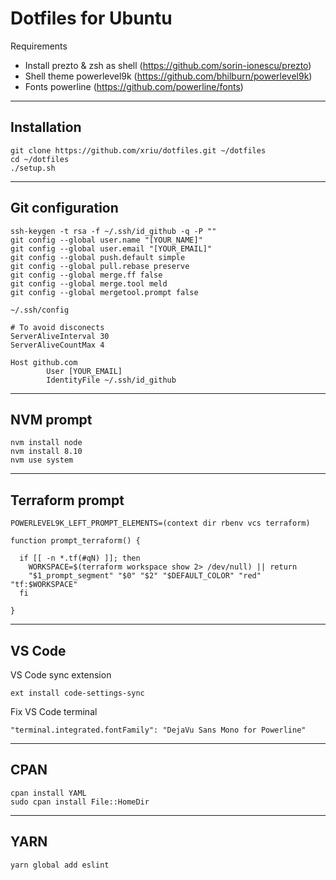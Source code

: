 # Dotfiles for Ubuntu

Requirements

- Install prezto & zsh as shell (https://github.com/sorin-ionescu/prezto)
- Shell theme powerlevel9k (https://github.com/bhilburn/powerlevel9k)
- Fonts powerline (https://github.com/powerline/fonts)

***

## Installation

```
git clone https://github.com/xriu/dotfiles.git ~/dotfiles
cd ~/dotfiles
./setup.sh
```

***

## Git configuration

```
ssh-keygen -t rsa -f ~/.ssh/id_github -q -P ""
git config --global user.name "[YOUR_NAME]"
git config --global user.email "[YOUR_EMAIL]"
git config --global push.default simple
git config --global pull.rebase preserve
git config --global merge.ff false
git config --global merge.tool meld
git config --global mergetool.prompt false
```

```
~/.ssh/config

# To avoid disconects
ServerAliveInterval 30
ServerAliveCountMax 4

Host github.com
        User [YOUR_EMAIL]
        IdentityFile ~/.ssh/id_github
```

***

## NVM prompt

```
nvm install node
nvm install 8.10
nvm use system
```

***

## Terraform prompt

```
POWERLEVEL9K_LEFT_PROMPT_ELEMENTS=(context dir rbenv vcs terraform)

function prompt_terraform() {

  if [[ -n *.tf(#qN) ]]; then
    WORKSPACE=$(terraform workspace show 2> /dev/null) || return
    "$1_prompt_segment" "$0" "$2" "$DEFAULT_COLOR" "red" "tf:$WORKSPACE"
  fi

}
```

***

## VS Code

VS Code sync extension
```
ext install code-settings-sync
```

Fix VS Code terminal
```
"terminal.integrated.fontFamily": "DejaVu Sans Mono for Powerline"
```

***

## CPAN

```
cpan install YAML
sudo cpan install File::HomeDir
```

***

## YARN

```
yarn global add eslint
```
